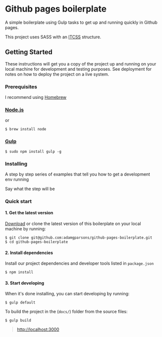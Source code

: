 # Github pages boilerplate

A simple boilerplate using Gulp tasks to get up and running quickly in Github pages.

This project uses SASS with an [ITCSS](https://www.xfive.co/blog/itcss-scalable-maintainable-css-architecture/) structure.

## Getting Started


These instructions will get you a copy of the project up and running on your local machine for development and testing purposes. See deployment for notes on how to deploy the project on a live system.

### Prerequisites

I recommend using [Homebrew](http://brew.sh/ "Homebrew")

### [Node.js](https://nodejs.org/en/ "Node.js") 

or 

```shell
$ brew install node
```
### [Gulp](https://gulpjs.com/) 
```shell
$ sudo npm install gulp -g
```

### Installing

A step by step series of examples that tell you how to get a development env running

Say what the step will be

### <a name="start"></a>Quick start  
#### 1. Get the latest version  
[Download](https://github.com/btomy/ca-designsystem.git "Download .zip") or clone the latest version of this boilerplate on your local machine by running:

```shell
$ git clone git@github.com:adamgparsons/github-pages-boilerplate.git
$ cd github-pages-boilerplate
```

#### 2. Install dependencies
Install our project dependencies and developer tools listed in `package.json`
```shell
$ npm install 
```


#### 3. Start developing
When it's done installing, you can start developing by running:  

```shell
$ gulp default
```
To build the project in the (`docs/`) folder from the source files:  

```shell
$ gulp build
```

> [http://localhost:3000](http://localhost:3000)
